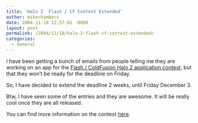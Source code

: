 ```yaml
---
title: 'Halo 2  Flash / CF Contest Extended'
author: mikechambers
date: 2004-11-18 12:57:01 -0800
layout: post
permalink: /2004/11/18/halo-2-flash-cf-contest-extended/
categories:
  - General
---
```



I have been getting a bunch of emails from people telling me they are working on an app for the [Flash / ColdFusion Halo 2 application contest][1], but that they won&#8217;t be ready for the deadline on Friday.

So, I have decided to extend the deadline 2 weeks, until Friday December 3.

Btw, I have seen some of the entries and they are awesome. It will be really cool once they are all released.

You can find more information on the contest [here][1].

 [1]: /mesh/archives/006316.cfm